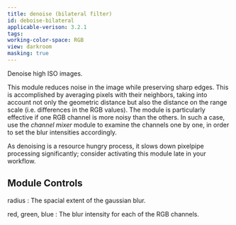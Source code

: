 ```yaml
---
title: denoise (bilateral filter)
id: deboise-bilateral
applicable-verison: 3.2.1
tags: 
working-color-space: RGB 
view: darkroom
masking: true
---
```


Denoise high ISO images. 

This module reduces noise in the image while preserving sharp edges. This is accomplished by averaging pixels with their neighbors, taking into account not only the geometric distance but also the distance on the range scale (i.e. differences in the RGB values).  The module is particularly effective if one RGB channel is more noisy than the others. In such a case, use the _channel mixer_ module to examine the channels one by one, in order to set the blur intensities accordingly.

As denoising is a resource hungry process, it slows down pixelpipe processing significantly; consider activating this module late in your workflow.

## Module Controls

radius
: The spacial extent of the gaussian blur.

red, green, blue
: The blur intensity for each of the RGB channels.